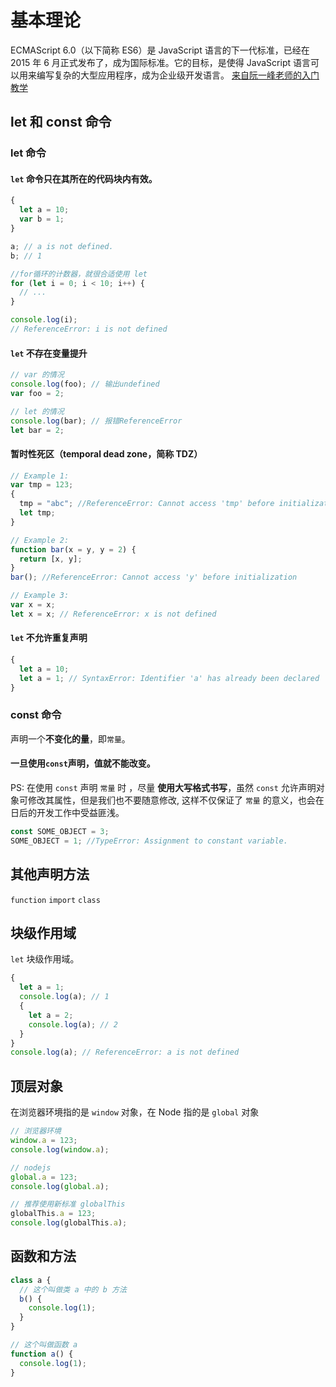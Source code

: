 # 基本理论

ECMAScript 6.0（以下简称 ES6）是 JavaScript 语言的下一代标准，已经在 2015 年 6 月正式发布了，成为国际标准。它的目标，是使得 JavaScript 语言可以用来编写复杂的大型应用程序，成为企业级开发语言。
[来自阮一峰老师的入门教学](https://es6.ruanyifeng.com/)

## let 和 const 命令

### let 命令

#### `let` 命令只在其所在的代码块内有效。

```js
{
  let a = 10;
  var b = 1;
}

a; // a is not defined.
b; // 1
```

```js
//for循环的计数器，就很合适使用 let
for (let i = 0; i < 10; i++) {
  // ...
}

console.log(i);
// ReferenceError: i is not defined
```

#### `let` 不存在变量提升

```js
// var 的情况
console.log(foo); // 输出undefined
var foo = 2;

// let 的情况
console.log(bar); // 报错ReferenceError
let bar = 2;
```

#### 暂时性死区（temporal dead zone，简称 TDZ）

```js
// Example 1:
var tmp = 123;
{
  tmp = "abc"; //ReferenceError: Cannot access 'tmp' before initialization
  let tmp;
}

// Example 2:
function bar(x = y, y = 2) {
  return [x, y];
}
bar(); //ReferenceError: Cannot access 'y' before initialization

// Example 3:
var x = x;
let x = x; // ReferenceError: x is not defined
```

#### `let` 不允许重复声明

```js
{
  let a = 10;
  let a = 1; // SyntaxError: Identifier 'a' has already been declared
}
```

### const 命令

声明一个**不变化的量**，即`常量`。

#### 一旦使用`const`声明，值就不能改变。

PS: 在使用 `const` 声明 `常量` 时 ，尽量 **使用大写格式书写**，虽然 `const` 允许声明对象可修改其属性，但是我们也不要随意修改, 这样不仅保证了 `常量` 的意义，也会在日后的开发工作中受益匪浅。

```js
const SOME_OBJECT = 3;
SOME_OBJECT = 1; //TypeError: Assignment to constant variable.
```

## 其他声明方法

`function` `import` `class`

## 块级作用域

`let` 块级作用域。

```js
{
  let a = 1;
  console.log(a); // 1
  {
    let a = 2;
    console.log(a); // 2
  }
}
console.log(a); // ReferenceError: a is not defined
```

## 顶层对象

在浏览器环境指的是 `window` 对象，在 Node 指的是 `global` 对象

```js
// 浏览器环境
window.a = 123;
console.log(window.a);

// nodejs
global.a = 123;
console.log(global.a);

// 推荐使用新标准 globalThis
globalThis.a = 123;
console.log(globalThis.a);
```

## 函数和方法

```js
class a {
  // 这个叫做类 a 中的 b 方法
  b() {
    console.log(1);
  }
}

// 这个叫做函数 a
function a() {
  console.log(1);
}

```